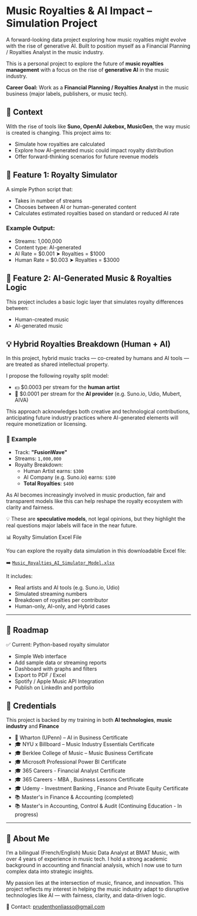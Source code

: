 # Music Royalties & AI Impact – Simulation Project

A forward-looking data project exploring how music royalties might evolve with the rise of generative AI. Built to position myself as a Financial Planning / Royalties Analyst in the music industry.

This is a personal project to explore the future of **music royalties management** with a focus on the rise of **generative AI** in the music industry.

**Career Goal:** Work as a **Financial Planning / Royalties Analyst** in the music business (major labels, publishers, or music tech).

## 📌 Context

With the rise of tools like **Suno, OpenAI Jukebox, MusicGen**, the way music is created is changing. This project aims to:

- Simulate how royalties are calculated
- Explore how AI-generated music could impact royalty distribution
- Offer forward-thinking scenarios for future revenue models

## 🧮 Feature 1: Royalty Simulator

A simple Python script that:

- Takes in number of streams
- Chooses between AI or human-generated content
- Calculates estimated royalties based on standard or reduced AI rate

### Example Output:
- Streams: 1,000,000
- Content type: AI-generated
- AI Rate = $0.001 ➤ Royalties = $1000
- Human Rate = $0.003 ➤ Royalties = $3000


## 🤖 Feature 2: AI-Generated Music & Royalties Logic

This project includes a basic logic layer that simulates royalty differences between:

- Human-created music
- AI-generated music

## 💡 Hybrid Royalties Breakdown (Human + AI)

In this project, hybrid music tracks — co-created by humans and AI tools — are treated as shared intellectual property.

I propose the following royalty split model:
- 💵 $0.0003 per stream for the **human artist**
- 🤖 $0.0001 per stream for the **AI provider** (e.g. Suno.io, Udio, Mubert, AIVA)

This approach acknowledges both creative and technological contributions, anticipating future industry practices where AI-generated elements will require monetization or licensing.

### 🧪 Example

- Track: **"FusionWave"**
- Streams: `1,000,000`
- Royalty Breakdown:
  - Human Artist earns: `$300`
  - AI Company (e.g. Suno.io) earns: `$100`
  - **Total Royalties**: `$400`

As AI becomes increasingly involved in music production, fair and transparent models like this can help reshape the royalty ecosystem with clarity and fairness.

💡 These are **speculative models**, not legal opinions, but they highlight the real questions major labels will face in the near future.

📊 Royalty Simulation Excel File

You can explore the royalty data simulation in this downloadable Excel file:

➡️ [`Music_Royalties_AI_Simulator_Model.xlsx`](./Music_Royalties_AI_Simulator_Model.xlsx)

It includes:
- Real artists and AI tools (e.g. Suno.io, Udio)
- Simulated streaming numbers
- Breakdown of royalties per contributor
- Human-only, AI-only, and Hybrid cases

---

## 🔭 Roadmap

✅ Current: Python-based royalty simulator  
- Simple Web interface
- Add sample data or streaming reports
- Dashboard with graphs and filters
- Export to PDF / Excel
- Spotify / Apple Music API Integration
- Publish on LinkedIn and portfolio

## 📜 Credentials

This project is backed by my training in both **AI technologies**,  **music industry** and **Finance**

- 🤖 Wharton (UPenn) – AI in Business Certificate
- 🎓 NYU x Billboard – Music Industry Essentials Certificate  
- 🎓 Berklee College of Music – Music Business Certificate
- 🎓 Microsoft Professional Power BI Certificate
- 🎓 365 Careers - Financial Analyst Certificate
- 🎓 365 Careers - MBA , Business Lessons Certificate
- 🎓 Udemy - Investment Banking , Finance and Private Equity Certificate    
- 📚 Master's in Finance & Accounting (completed)  
- 📚 Master's in Accounting, Control & Audit (Continuing Education - In progress)

---

## 👤 About Me

I’m a bilingual (French/English) Music Data Analyst at BMAT Music, with over 4 years of experience in music tech. I hold a strong academic background in accounting and financial analysis, which I now use to turn complex data into strategic insights.

My passion lies at the intersection of music, finance, and innovation. This project reflects my interest in helping the music industry adapt to disruptive technologies like AI — with fairness, clarity, and data-driven logic.

📧 Contact: prudenthonliasso@gmail.com
